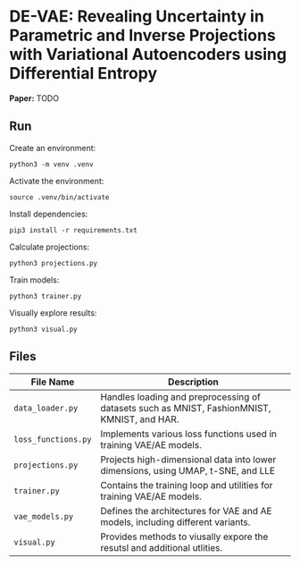 # DE-VAE: Revealing Uncertainty in Parametric and Inverse Projections with Variational Autoencoders using Differential Entropy

**Paper:** TODO

## Run

Create an environment:

```
python3 -m venv .venv
```

Activate the environment:

```
source .venv/bin/activate
```

Install dependencies:

```
pip3 install -r requirements.txt
```

Calculate projections:

```
python3 projections.py
```

Train models:

```
python3 trainer.py
```

Visually explore results:

```
python3 visual.py
```

## Files

| File Name           | Description                                                                                  |
|---------------------|----------------------------------------------------------------------------------------------|
| `data_loader.py`    | Handles loading and preprocessing of datasets such as MNIST, FashionMNIST, KMNIST, and HAR.  |
| `loss_functions.py` | Implements various loss functions used in training VAE/AE models.                            |
| `projections.py`    | Projects high-dimensional data into lower dimensions, using UMAP, t-SNE, and LLE             |
| `trainer.py`        | Contains the training loop and utilities for training VAE/AE models.                         |
| `vae_models.py`     | Defines the architectures for VAE and AE models, including different variants.               |
| `visual.py`         | Provides methods to viusally expore the resutsl and additional utlities.                     |